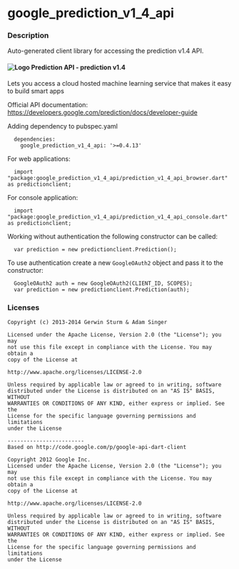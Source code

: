 # google_prediction_v1_4_api

### Description

Auto-generated client library for accessing the prediction v1.4 API.

#### ![Logo](http://www.google.com/images/icons/feature/predictionapi-16.png) Prediction API - prediction v1.4

Lets you access a cloud hosted machine learning service that makes it easy to build smart apps

Official API documentation: https://developers.google.com/prediction/docs/developer-guide

Adding dependency to pubspec.yaml

```
  dependencies:
    google_prediction_v1_4_api: '>=0.4.13'
```

For web applications:

```
  import "package:google_prediction_v1_4_api/prediction_v1_4_api_browser.dart" as predictionclient;
```

For console application:

```
  import "package:google_prediction_v1_4_api/prediction_v1_4_api_console.dart" as predictionclient;
```

Working without authentication the following constructor can be called:

```
  var prediction = new predictionclient.Prediction();
```

To use authentication create a new `GoogleOAuth2` object and pass it to the constructor:


```
  GoogleOAuth2 auth = new GoogleOAuth2(CLIENT_ID, SCOPES);
  var prediction = new predictionclient.Prediction(auth);
```

### Licenses

```
Copyright (c) 2013-2014 Gerwin Sturm & Adam Singer

Licensed under the Apache License, Version 2.0 (the "License"); you may 
not use this file except in compliance with the License. You may obtain a 
copy of the License at

http://www.apache.org/licenses/LICENSE-2.0

Unless required by applicable law or agreed to in writing, software
distributed under the License is distributed on an "AS IS" BASIS, WITHOUT
WARRANTIES OR CONDITIONS OF ANY KIND, either express or implied. See the
License for the specific language governing permissions and limitations 
under the License

------------------------
Based on http://code.google.com/p/google-api-dart-client

Copyright 2012 Google Inc.
Licensed under the Apache License, Version 2.0 (the "License"); you may 
not use this file except in compliance with the License. You may obtain a
copy of the License at

http://www.apache.org/licenses/LICENSE-2.0

Unless required by applicable law or agreed to in writing, software
distributed under the License is distributed on an "AS IS" BASIS, WITHOUT
WARRANTIES OR CONDITIONS OF ANY KIND, either express or implied. See the
License for the specific language governing permissions and limitations 
under the License

```
